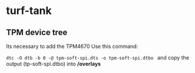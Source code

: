 # turf-tank

## TPM device tree

Its necessary to add the TPM4670
Use this command:

`dtc -O dtb -b 0 -@ tpm-soft-spi.dts -o tpm-soft-spi.dtbo
`
and copy the output (tp-soft-spi.dtbo) into **<ubuntu-seed>/overlays**